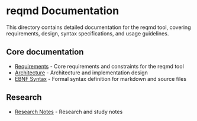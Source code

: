 # reqmd Documentation

This directory contains detailed documentation for the reqmd tool, covering requirements, design, syntax specifications, and usage guidelines.

## Core documentation

- [Requirements](requirements.md) - Core requirements and constraints for the reqmd tool
- [Architecture](architecture.md) - Architecture and implementation design
- [EBNF Syntax](ebnf.md) - Formal syntax definition for markdown and source files

## Research

- [Research Notes](rsch.md) - Research and study notes
